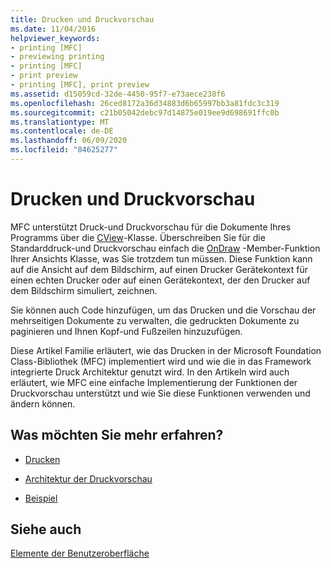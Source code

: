 ```yaml
---
title: Drucken und Druckvorschau
ms.date: 11/04/2016
helpviewer_keywords:
- printing [MFC]
- previewing printing
- printing [MFC]
- print preview
- printing [MFC], print preview
ms.assetid: d15059cd-32de-4450-95f7-e73aece238f6
ms.openlocfilehash: 26ced8172a36d34883d6b65997bb3a81fdc3c319
ms.sourcegitcommit: c21b05042debc97d14875e019ee9d698691ffc0b
ms.translationtype: MT
ms.contentlocale: de-DE
ms.lasthandoff: 06/09/2020
ms.locfileid: "84625277"
---
```

# <a name="printing-and-print-preview"></a>Drucken und Druckvorschau

MFC unterstützt Druck-und Druckvorschau für die Dokumente Ihres Programms über die [CView](reference/cview-class.md)-Klasse. Überschreiben Sie für die Standarddruck-und Druckvorschau einfach die [OnDraw](reference/cview-class.md#ondraw) -Member-Funktion Ihrer Ansichts Klasse, was Sie trotzdem tun müssen. Diese Funktion kann auf die Ansicht auf dem Bildschirm, auf einen Drucker Gerätekontext für einen echten Drucker oder auf einen Gerätekontext, der den Drucker auf dem Bildschirm simuliert, zeichnen.

Sie können auch Code hinzufügen, um das Drucken und die Vorschau der mehrseitigen Dokumente zu verwalten, die gedruckten Dokumente zu paginieren und Ihnen Kopf-und Fußzeilen hinzuzufügen.

Diese Artikel Familie erläutert, wie das Drucken in der Microsoft Foundation Class-Bibliothek (MFC) implementiert wird und wie die in das Framework integrierte Druck Architektur genutzt wird. In den Artikeln wird auch erläutert, wie MFC eine einfache Implementierung der Funktionen der Druckvorschau unterstützt und wie Sie diese Funktionen verwenden und ändern können.

## <a name="what-do-you-want-to-know-more-about"></a>Was möchten Sie mehr erfahren?

- [Drucken](printing.md)

- [Architektur der Druckvorschau](print-preview-architecture.md)

- [Beispiel](../overview/visual-cpp-samples.md)

## <a name="see-also"></a>Siehe auch

[Elemente der Benutzeroberfläche](user-interface-elements-mfc.md)
